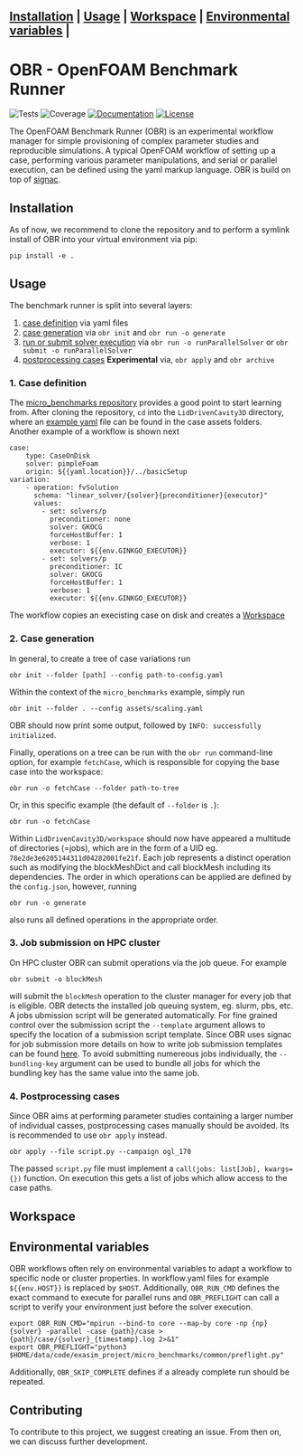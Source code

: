 **[Installation](#Installation)** |
**[Usage](#Usage)** |
**[Workspace](#Workspace)** |
**[Environmental variables](#Environmental_variables)** |
---
# OBR - OpenFOAM Benchmark Runner
![Tests](https://github.com/hpsim/obr/actions/workflows/test.yaml/badge.svg)
![Coverage](https://img.shields.io/endpoint?url=https://gist.githubusercontent.com/greole/70b77e941a906fc3863661697ea8e864/raw/covbadge.json)
[![Documentation](https://img.shields.io/badge/Documentation-blue.svg)](https://obr.readthedocs.io/)
[![License](https://img.shields.io/badge/License-BSD_3--Clause-blue.svg)](https://opensource.org/licenses/BSD-3-Clause)
<!-- Overview -->
The OpenFOAM Benchmark Runner (OBR) is an experimental workflow manager for
simple provisioning of complex parameter studies and reproducible simulations.
A typical OpenFOAM workflow of setting up a case, performing various parameter
manipulations, and serial or parallel execution, can be defined using the yaml markup language. OBR is build on
top of [signac](https://github.com/glotzerlab/signac).

<!-- Installation -->
## Installation
As of now, we recommend to clone the repository and to perform a symlink install of OBR into your virtual environment via pip:

```
pip install -e .
```

## Usage

The benchmark runner is split into several layers:
1. [case definition](https://obr.readthedocs.io/en/latest/overview/case.html) via yaml files
2. [case generation](https://obr.readthedocs.io/en/latest/overview/generate.html) via `obr init` and `obr run -o generate`
3. [run or submit solver execution](https://obr.readthedocs.io/en/latest/overview/submit.html) via `obr run -o runParallelSolver` or `obr submit -o runParallelSolver`
4. [postprocessing cases](https://obr.readthedocs.io/en/latest/overview/postProcessing.html) **Experimental** via, `obr apply` and `obr archive`

### 1. Case definition
The [micro_benchmarks repository](https://github.com/exasim-project/micro_benchmarks.git) provides a good point to start learning from. After cloning the repository, `cd` into the `LidDrivenCavity3D` directory, where an [example yaml](https://github.com/exasim-project/micro_benchmarks/blob/main/LidDrivenCavity3D/assets/scaling.yaml) file can be found in the case assets folders. Another example of a workflow is shown next

```
case:
    type: CaseOnDisk
    solver: pimpleFoam
    origin: ${{yaml.location}}/../basicSetup
variation:
    - operation: fvSolution
      schema: "linear_solver/{solver}{preconditioner}{executor}"
      values:
        - set: solvers/p
          preconditioner: none
          solver: GKOCG
          forceHostBuffer: 1
          verbose: 1
          executor: ${{env.GINKGO_EXECUTOR}}
        - set: solvers/p
          preconditioner: IC
          solver: GKOCG
          forceHostBuffer: 1
          verbose: 1
          executor: ${{env.GINKGO_EXECUTOR}}
```

The workflow copies an execisting case on disk and creates a [Workspace](#Workspace)

### 2. Case generation

In general, to create a tree of case variations run

    obr init --folder [path] --config path-to-config.yaml

Within the context of the `micro_benchmarks` example, simply run

    obr init --folder . --config assets/scaling.yaml

OBR should now print some output, followed by `INFO: successfully initialized`.

Finally,  operations on a tree can be run with the `obr run` command-line option, for example `fetchCase`, which is responsible for copying the base case into the workspace:

    obr run -o fetchCase --folder path-to-tree

Or, in this specific example (the default of `--folder` is `.`):

    obr run -o fetchCase

Within `LidDrivenCavity3D/workspace` should now have appeared a multitude of directories (=jobs), which are in the form of a UID eg. `78e2de3e6205144311d04282001fe21f`. Each job represents a distinct operation such as modifying the blockMeshDict and call blockMesh including its dependencies. The order in which operations can be applied are defined by the `config.json`, however, running

    obr run -o generate

also runs all defined operations in the appropriate order.

### 3. Job submission on HPC cluster

On HPC cluster OBR can submit operations via the job queue. For example

    obr submit -o blockMesh

will submit the `blockMesh` operation to the cluster manager for every job that is eligible. OBR detects the installed job queuing system, eg. slurm, pbs, etc. A jobs ubmission script will be generated automatically. For fine grained control over the submission script the `--template` argument allows to specify the location of a submission script template. Since OBR uses signac for job submission more details on how to write job submission templates can be found [here](https://docs.signac.io/en/latest/templates.html). To avoid submitting numereous jobs individually, the `--bundling-key` argument can be used to bundle all jobs for which the bundling key has the same value into the same job.

### 4. Postprocessing cases

Since OBR aims at performing parameter studies containing a larger number of individual casses, postprocessing cases manually should be avoided. Its is recommended to use `obr apply` instead.

    obr apply --file script.py --campaign ogl_170

The passed `script.py` file must implement a `call(jobs: list[Job], kwargs={})` function. On execution this gets a list of jobs which allow access to the case paths.



## Workspace

## Environmental variables

OBR workflows often rely on environmental variables to adapt a workflow to specific node or cluster properties. In workflow.yaml files for example `${{env.HOST}}` is replaced by
`$HOST`. Additionally, `OBR_RUN_CMD` defines the exact command to execute for parallel runs and `OBR_PREFLIGHT` can call a script to verify your environment just before the solver execution.

    export OBR_RUN_CMD="mpirun --bind-to core --map-by core -np {np} {solver} -parallel -case {path}/case >  {path}/case/{solver}_{timestamp}.log 2>&1"
    export OBR_PREFLIGHT="python3 $HOME/data/code/exasim_project/micro_benchmarks/common/preflight.py"

Additionally, `OBR_SKIP_COMPLETE` defines if a already complete run should be repeated.


## Contributing

To contribute to this project, we suggest creating an issue. From then on, we can discuss further development.
